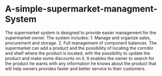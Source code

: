 # A-simple-supermarket-managment-System
The supermarket system is designed to provide easier management for the supermarket owner. The system includes: 1. Manage and organize sales, procurement and storage. 2. Full management of component balances.  The supermarket can add a product and the possibility of locating the corridor and shelf where the product is located, with the possibility to update the product and make some discounts on it. It enables the owner to search for the product he wants with any information he knows about the product that will help owners provides faster and better service to their customers.
